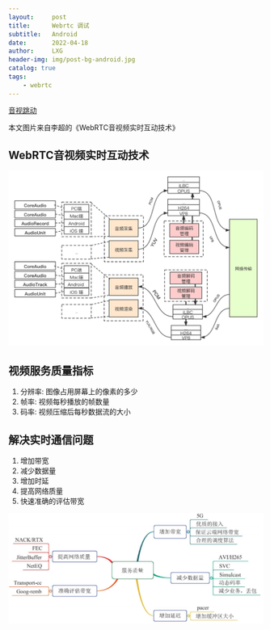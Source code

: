 ```yaml
---
layout:     post
title:      Webrtc 调试
subtitle:   Android
date:       2022-04-18
author:     LXG
header-img: img/post-bg-android.jpg
catalog: true
tags:
    - webrtc
---
```


[音视跳动](https://www.avdancedu.com/)

本文图片来自李超的《WebRTC音视频实时互动技术》

## WebRTC音视频实时互动技术

![AV_plugin](/images/webrtc/AV_plugin.png)

## 视频服务质量指标

1. 分辨率: 图像占用屏幕上的像素的多少
2. 帧率: 视频每秒播放的帧数量
3. 码率: 视频压缩后每秒数据流的大小

## 解决实时通信问题

1. 增加带宽
2. 减少数据量
3. 增加时延
4. 提高网络质量
5. 快速准确的评估带宽

![webrtc_opt](/images/webrtc/webrtc_opt.png)
